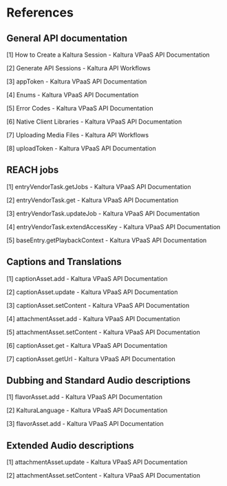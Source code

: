 # References

## General API documentation

[1] How to Create a Kaltura Session - Kaltura VPaaS API Documentation

[2] Generate API Sessions - Kaltura API Workflows

[3] appToken - Kaltura VPaaS API Documentation

[4] Enums - Kaltura VPaaS API Documentation

[5] Error Codes - Kaltura VPaaS API Documentation

[6] Native Client Libraries - Kaltura VPaaS API Documentation

[7] Uploading Media Files - Kaltura API Workflows

[8] uploadToken - Kaltura VPaaS API Documentation

## REACH jobs

[1] entryVendorTask.getJobs - Kaltura VPaaS API Documentation

[2] entryVendorTask.get - Kaltura VPaaS API Documentation

[3] entryVendorTask.updateJob - Kaltura VPaaS API Documentation

[4] entryVendorTask.extendAccessKey - Kaltura VPaaS API Documentation

[5] baseEntry.getPlaybackContext - Kaltura VPaaS API Documentation

## Captions and Translations

[1] captionAsset.add - Kaltura VPaaS API Documentation

[2] captionAsset.update - Kaltura VPaaS API Documentation

[3] captionAsset.setContent - Kaltura VPaaS API Documentation

[4] attachmentAsset.add - Kaltura VPaaS API Documentation

[5] attachmentAsset.setContent - Kaltura VPaaS API Documentation

[6] captionAsset.get - Kaltura VPaaS API Documentation

[7] captionAsset.getUrl - Kaltura VPaaS API Documentation 

## Dubbing and Standard Audio descriptions

[1] flavorAsset.add - Kaltura VPaaS API Documentation

[2] KalturaLanguage - Kaltura VPaaS API Documentation

[3] flavorAsset.add - Kaltura VPaaS API Documentation

## Extended Audio descriptions

[1] attachmentAsset.update - Kaltura VPaaS API Documentation

[2] attachmentAsset.setContent - Kaltura VPaaS API Documentation
